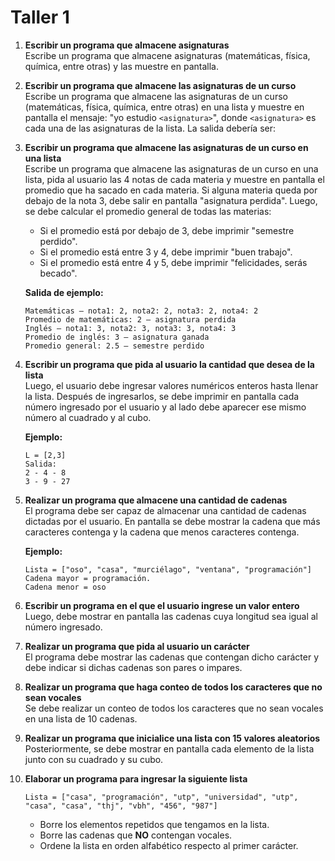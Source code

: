 # Taller 1

1. **Escribir un programa que almacene asignaturas**  
   Escribe un programa que almacene asignaturas (matemáticas, física, química, entre otras) y las muestre en pantalla.

2. **Escribir un programa que almacene las asignaturas de un curso**  
   Escribe un programa que almacene las asignaturas de un curso (matemáticas, física, química, entre otras) en una lista y muestre en pantalla el mensaje: "yo estudio `<asignatura>`", donde `<asignatura>` es cada una de las asignaturas de la lista. La salida debería ser:

3. **Escribir un programa que almacene las asignaturas de un curso en una lista**  
   Escribe un programa que almacene las asignaturas de un curso en una lista, pida al usuario las 4 notas de cada materia y muestre en pantalla el promedio que ha sacado en cada materia. Si alguna materia queda por debajo de la nota 3, debe salir en pantalla "asignatura perdida". Luego, se debe calcular el promedio general de todas las materias:

   - Si el promedio está por debajo de 3, debe imprimir "semestre perdido".
   - Si el promedio está entre 3 y 4, debe imprimir "buen trabajo".
   - Si el promedio está entre 4 y 5, debe imprimir "felicidades, serás becado".

   **Salida de ejemplo:**
   ```plaintext
   Matemáticas – nota1: 2, nota2: 2, nota3: 2, nota4: 2
   Promedio de matemáticas: 2 – asignatura perdida
   Inglés – nota1: 3, nota2: 3, nota3: 3, nota4: 3
   Promedio de inglés: 3 – asignatura ganada
   Promedio general: 2.5 – semestre perdido
   ```

4. **Escribir un programa que pida al usuario la cantidad que desea de la lista**  
   Luego, el usuario debe ingresar valores numéricos enteros hasta llenar la lista. Después de ingresarlos, se debe imprimir en pantalla cada número ingresado por el usuario y al lado debe aparecer ese mismo número al cuadrado y al cubo.

   **Ejemplo:**
   ```plaintext
   L = [2,3]
   Salida:
   2 - 4 - 8
   3 - 9 - 27
   ```

5. **Realizar un programa que almacene una cantidad de cadenas**  
   El programa debe ser capaz de almacenar una cantidad de cadenas dictadas por el usuario. En pantalla se debe mostrar la cadena que más caracteres contenga y la cadena que menos caracteres contenga.

   **Ejemplo:**
   ```plaintext
   Lista = ["oso", "casa", "murciélago", "ventana", "programación"]
   Cadena mayor = programación.
   Cadena menor = oso
   ```

6. **Escribir un programa en el que el usuario ingrese un valor entero**  
   Luego, debe mostrar en pantalla las cadenas cuya longitud sea igual al número ingresado.

7. **Realizar un programa que pida al usuario un carácter**  
   El programa debe mostrar las cadenas que contengan dicho carácter y debe indicar si dichas cadenas son pares o impares.

8. **Realizar un programa que haga conteo de todos los caracteres que no sean vocales**  
   Se debe realizar un conteo de todos los caracteres que no sean vocales en una lista de 10 cadenas.

9. **Realizar un programa que inicialice una lista con 15 valores aleatorios**  
   Posteriormente, se debe mostrar en pantalla cada elemento de la lista junto con su cuadrado y su cubo.

10. **Elaborar un programa para ingresar la siguiente lista**  
    ```plaintext
    Lista = ["casa", "programación", "utp", "universidad", "utp", "casa", "casa", "thj", "vbh", "456", "987"]
    ```
    - Borre los elementos repetidos que tengamos en la lista.
    - Borre las cadenas que **NO** contengan vocales.
    - Ordene la lista en orden alfabético respecto al primer carácter.
